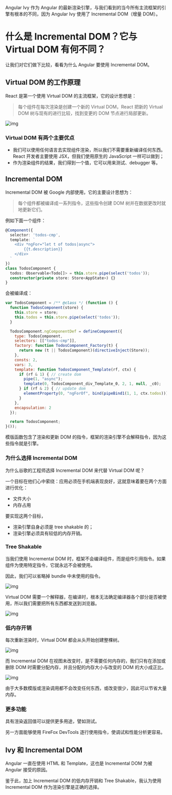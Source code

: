 Angular Ivy 作为 Angular 的最新渲染引擎，与我们看到的当今所有主流框架的引擎有根本的不同，因为 Angular Ivy 使用了 Incremental DOM（增量 DOM）。

# 什么是 Incremental DOM？它与 Virtual DOM 有何不同？

让我们对它们做下比较，看看为什么 Angular 要使用 Incremental DOM。

## Virtual DOM 的工作原理

React 是第一个使用 Virtual DOM 的主流框架，它的设计思想是：

>   每个组件在每次渲染是创建一个新的 Virtual DOM，React 把新的 Virtual DOM 树与现有的进行比较，找到变更的 DOM 节点进行局部更新。

![img](https://img-blog.csdnimg.cn/20190531140718407.png)

### Virtual DOM 有两个主要优点

*   我们可以使用任何语言去实现组件渲染，所以我们不需要重新编译任何东西。React 开发者主要使用 JSX，但我们使用原生的 JavaScript 一样可以做到；
*   作为渲染组件的结果，我们得到一个值，它可以用来测试、debugger 等。

## Incremental DOM

Incremental DOM 被 Google 内部使用，它的主要设计思想为：

>   每个组件都被编译成一系列指令，这些指令创建 DOM 树并在数据更改时就地更新它们。

例如下面一个组件：

```typescript
@Component({
  selector: 'todos-cmp',
  template: `
    <div *ngFor="let t of todos|async">
        {{t.description}}
    </div>
  `
})
class TodosComponent {
  todos: Observable<Todo[]> = this.store.pipe(select('todos'));
  constructor(private store: Store<AppState>) {}
}
```

会被编译成：

```js
var TodosComponent = /** @class */ (function () {
  function TodosComponent(store) {
    this.store = store;
    this.todos = this.store.pipe(select('todos'));
  }

  TodosComponent.ngComponentDef = defineComponent({
    type: TodosComponent,
    selectors: [["todos-cmp"]],
    factory: function TodosComponent_Factory(t) {
      return new (t || TodosComponent)(directiveInject(Store));
    },
    consts: 2,
    vars: 3,
    template: function TodosComponent_Template(rf, ctx) {
      if (rf & 1) { // create dom
        pipe(1, "async");
        template(0, TodosComponent_div_Template_0, 2, 1, null, _c0);
      } if (rf & 2) { // update dom
        elementProperty(0, "ngForOf", bind(pipeBind1(1, 1, ctx.todos)));
      }
    },
    encapsulation: 2
  });

  return TodosComponent;
}());
```

模版函数包含了渲染和更新 DOM 的指令，框架的渲染引擎不会解释指令，因为这些指令就是引擎。

### 为什么选择 Incremental DOM

为什么谷歌的工程师选择 Incremental DOM 来代替 Virtual DOM 呢？

一个目标在他们心中萦绕：应用必须在手机端表现良好，这就意味着要在两个方面进行优化：

*   文件大小
*   内存占用

要实现这两个目标，

*   渲染引擎自身必须是 tree shakable 的；
*   渲染引擎必须具有较低的内存开销。

### Tree Shakable

当我们使用 Incremental DOM 时，框架不会编译组件，而是组件引用指令。如果组件为使用特定指令，它就永远不会被使用。

因此，我们可以省略掉 bundle 中未使用的指令。

![img](https://img-blog.csdnimg.cn/20190531142706948.png?x-oss-process=image/watermark,type_ZmFuZ3poZW5naGVpdGk,shadow_10,text_aHR0cHM6Ly9ibG9nLmNzZG4ubmV0L3JvY2thbjAwNw==,size_16,color_FFFFFF,t_70)

Virtual DOM 需要一个解释器，在编译时，根本无法确定编译器各个部分是否被使用，所以我们需要把所有东西都发送到浏览器。

![img](https://img-blog.csdnimg.cn/20190531143137476.png?x-oss-process=image/watermark,type_ZmFuZ3poZW5naGVpdGk,shadow_10,text_aHR0cHM6Ly9ibG9nLmNzZG4ubmV0L3JvY2thbjAwNw==,size_16,color_FFFFFF,t_70)

### 低内存开销

每次重新渲染时，Virtual DOM 都会从头开始创建整棵树。

![img](https://img-blog.csdnimg.cn/20190531143326746.png?x-oss-process=image/watermark,type_ZmFuZ3poZW5naGVpdGk,shadow_10,text_aHR0cHM6Ly9ibG9nLmNzZG4ubmV0L3JvY2thbjAwNw==,size_16,color_FFFFFF,t_70)

而 Incremental DOM 在视图未改变时，是不需要任何内存的，我们只有在添加或删除 DOM 时需要分配内存，并且分配的内存大小与改变的 DOM 的大小成正比。

![img](https://img-blog.csdnimg.cn/2019053114401652.png)

由于大多数模版或渲染调用都不会改变任何东西，或改变很少，因此可以节省大量内存。

### 更多功能

具有渲染返回值可以提供更多用途，譬如测试。

另一方面能够使用 FireFox DevTools 逐行使用指令，使调试和性能分析更容易。

## Ivy 和 Incremental DOM

Angular 一直在使用 HTML 和 Template，这也是 Incremental DOM 为被 Angular 接受的原因。

鉴于此，加上 Incremental DOM 的低内存开销和 Tree Shakable，我认为使用 Incremental DOM 作为渲染引擎是正确的选择。

